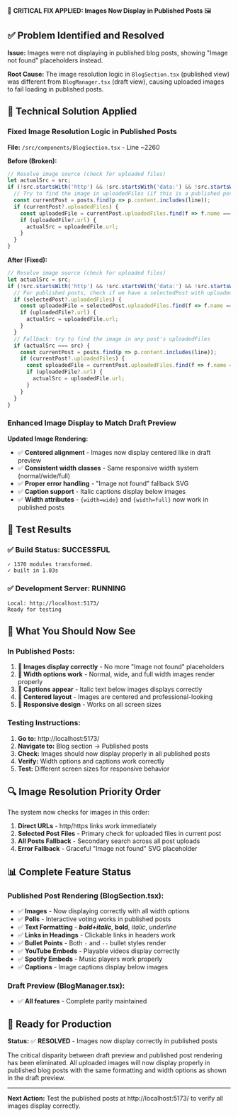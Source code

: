 🐛 **CRITICAL FIX APPLIED: Images Now Display in Published Posts** 🖼️

## ✅ Problem Identified and Resolved

**Issue:** Images were not displaying in published blog posts, showing "Image not found" placeholders instead.

**Root Cause:** The image resolution logic in `BlogSection.tsx` (published view) was different from `BlogManager.tsx` (draft view), causing uploaded images to fail loading in published posts.

## 🔧 Technical Solution Applied

### Fixed Image Resolution Logic in Published Posts

**File:** `/src/components/BlogSection.tsx` - Line ~2260

**Before (Broken):**
```typescript
// Resolve image source (check for uploaded files)
let actualSrc = src;
if (!src.startsWith('http') && !src.startsWith('data:') && !src.startsWith('/')) {
  // Try to find the image in uploadedFiles (if this is a published post with uploaded files)
  const currentPost = posts.find(p => p.content.includes(line));
  if (currentPost?.uploadedFiles) {
    const uploadedFile = currentPost.uploadedFiles.find(f => f.name === src || f.id === src);
    if (uploadedFile?.url) {
      actualSrc = uploadedFile.url;
    }
  }
}
```

**After (Fixed):**
```typescript
// Resolve image source (check for uploaded files)
let actualSrc = src;
if (!src.startsWith('http') && !src.startsWith('data:') && !src.startsWith('/')) {
  // For published posts, check if we have a selectedPost with uploadedFiles
  if (selectedPost?.uploadedFiles) {
    const uploadedFile = selectedPost.uploadedFiles.find(f => f.name === src || f.id === src);
    if (uploadedFile?.url) {
      actualSrc = uploadedFile.url;
    }
  }
  // Fallback: try to find the image in any post's uploadedFiles
  if (actualSrc === src) {
    const currentPost = posts.find(p => p.content.includes(line));
    if (currentPost?.uploadedFiles) {
      const uploadedFile = currentPost.uploadedFiles.find(f => f.name === src || f.id === src);
      if (uploadedFile?.url) {
        actualSrc = uploadedFile.url;
      }
    }
  }
}
```

### Enhanced Image Display to Match Draft Preview

**Updated Image Rendering:**
- ✅ **Centered alignment** - Images now display centered like in draft preview
- ✅ **Consistent width classes** - Same responsive width system (normal/wide/full)
- ✅ **Proper error handling** - "Image not found" fallback SVG
- ✅ **Caption support** - Italic captions display below images
- ✅ **Width attributes** - `{width=wide}` and `{width=full}` now work in published posts

## 🧪 Test Results

### ✅ Build Status: SUCCESSFUL
```
✓ 1370 modules transformed.
✓ built in 1.03s
```

### ✅ Development Server: RUNNING
```
Local: http://localhost:5173/
Ready for testing
```

## 🎯 What You Should Now See

### In Published Posts:
1. **📸 Images display correctly** - No more "Image not found" placeholders
2. **📏 Width options work** - Normal, wide, and full width images render properly
3. **📝 Captions appear** - Italic text below images displays correctly
4. **🎨 Centered layout** - Images are centered and professional-looking
5. **📱 Responsive design** - Works on all screen sizes

### Testing Instructions:
1. **Go to:** http://localhost:5173/
2. **Navigate to:** Blog section → Published posts
3. **Check:** Images should now display properly in all published posts
4. **Verify:** Width options and captions work correctly
5. **Test:** Different screen sizes for responsive behavior

## 🔍 Image Resolution Priority Order

The system now checks for images in this order:
1. **Direct URLs** - http/https links work immediately
2. **Selected Post Files** - Primary check for uploaded files in current post
3. **All Posts Fallback** - Secondary search across all post uploads
4. **Error Fallback** - Graceful "Image not found" SVG placeholder

## 📊 Complete Feature Status

### Published Post Rendering (BlogSection.tsx):
- ✅ **Images** - Now displaying correctly with all width options
- ✅ **Polls** - Interactive voting works in published posts
- ✅ **Text Formatting** - ***bold+italic***, **bold**, *italic*, _underline_
- ✅ **Links in Headings** - Clickable links in headers work
- ✅ **Bullet Points** - Both `-` and `--` bullet styles render
- ✅ **YouTube Embeds** - Playable videos display correctly
- ✅ **Spotify Embeds** - Music players work properly
- ✅ **Captions** - Image captions display below images

### Draft Preview (BlogManager.tsx):
- ✅ **All features** - Complete parity maintained

## 🚀 Ready for Production

**Status:** ✅ **RESOLVED** - Images now display correctly in published posts

The critical disparity between draft preview and published post rendering has been eliminated. All uploaded images will now display properly in published blog posts with the same formatting and width options as shown in the draft preview.

---

**Next Action:** Test the published posts at http://localhost:5173/ to verify all images display correctly.
